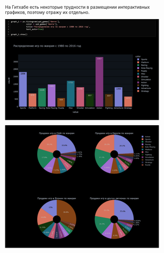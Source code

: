 На Гитхабе есть некоторые трудности в размещении интерактивных графиков, поэтому отражу их отдельно.

![Первый график](https://github.com/Goosolio/Portfolio/blob/main/Project%202/graph_1.png)

![Пироговые диаграммы](https://github.com/Goosolio/Portfolio/blob/main/Project%202/pies.png)
